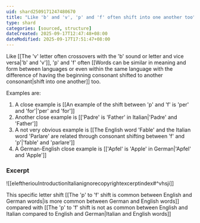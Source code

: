 ```yaml
---
uid: shard2509171247480670
title: "Like 'b' and 'v', 'p' and 'f' often shift into one another too"
type: shard
categories: [sourced, structure]
dateCreated: 2025-09-17T12:47:48+08:00
dateModified: 2025-09-17T17:51:47+08:00
---
```

Like [[The 'v' letter often crossovers with the 'b' sound or letter and vice versa|'b' and 'v']], 'p' and 'f' often [[Words can be similar in meaning and form between languages or even within the same language with the difference of having the beginning consonant shifted to another consonant|shift into one another]] too.

Examples are:
1. A close example is [[An example of the shift between 'p' and 'f' is 'per' and 'for'|'per' and 'for']]
2. Another close example is [['Padre' is 'Father' in Italian|'Padre' and 'Father']]
3. A not very obvious example is [[The English word 'Fable' and the Italian word 'Parlare' are related through consonant shifting between 'f' and 'p'|'fable' and 'parlare']]
4. A German-English close example is [['Apfel' is 'Apple' in German|'Apfel' and 'Apple']]
### Excerpt
![[eleftheriouIntroductionItalianignorecopyrightexcerptindex#^vhsji]]

This specific letter shift [[The 'p' to 'f' shift is common between English and German words|is more common between German and English words]] compared with [[The 'p' to 'f' shift is not as common between English and Italian compared to English and German|Italian and English words]]